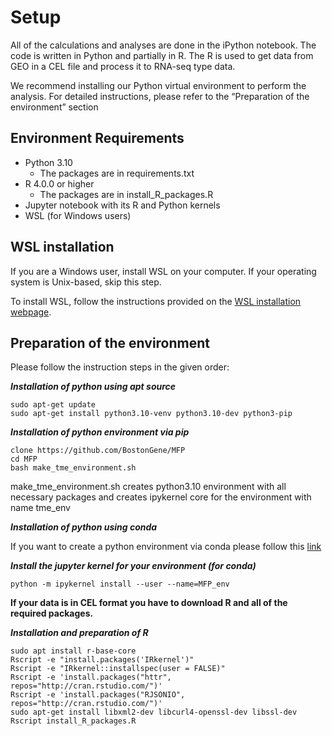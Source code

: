 # Setup
All of the calculations and analyses are done in the iPython notebook. The code is written in Python and partially in R. The R is used to get data from GEO in a CEL file and process it to RNA-seq type data.

We recommend installing our Python virtual environment to perform the analysis. For detailed instructions, please refer to the “Preparation of the environment” section


## Environment Requirements 
* Python 3.10
  * The packages are in requirements.txt
* R 4.0.0 or higher
  * The packages are in install_R_packages.R
* Jupyter notebook with its R and Python kernels
* WSL (for Windows users)

## WSL installation
If you are a Windows user, install WSL on your computer. If your operating system is Unix-based, skip this step.

To install WSL, follow the instructions provided on the [WSL installation webpage](https://learn.microsoft.com/en-us/windows/wsl/install).

## Preparation of the environment
Please follow the instruction steps in the given order:

***Installation of python using apt source***


    sudo apt-get update
    sudo apt-get install python3.10-venv python3.10-dev python3-pip
    
***Installation of python environment via pip***


    clone https://github.com/BostonGene/MFP
    cd MFP
    bash make_tme_environment.sh

make_tme_environment.sh creates python3.10 environment with all necessary packages and creates ipykernel core for the environment with name tme_env


***Installation of python using conda***


If you want to create a python environment via conda please follow this [link](https://docs.conda.io/projects/conda/en/latest/user-guide/concepts/installing-with-conda.html) 


***Install the jupyter kernel for your environment (for conda)***


    python -m ipykernel install --user --name=MFP_env


**If your data is in CEL format you have to download R and all of the required packages.**


***Installation and preparation of R***


    sudo apt install r-base-core 
    Rscript -e "install.packages('IRkernel')"
    Rscript -e "IRkernel::installspec(user = FALSE)"
    Rscript -e 'install.packages("httr", repos="http://cran.rstudio.com/")' 
    Rscript -e 'install.packages("RJSONIO", repos="http://cran.rstudio.com/")' 
    sudo apt-get install libxml2-dev libcurl4-openssl-dev libssl-dev
    Rscript install_R_packages.R


